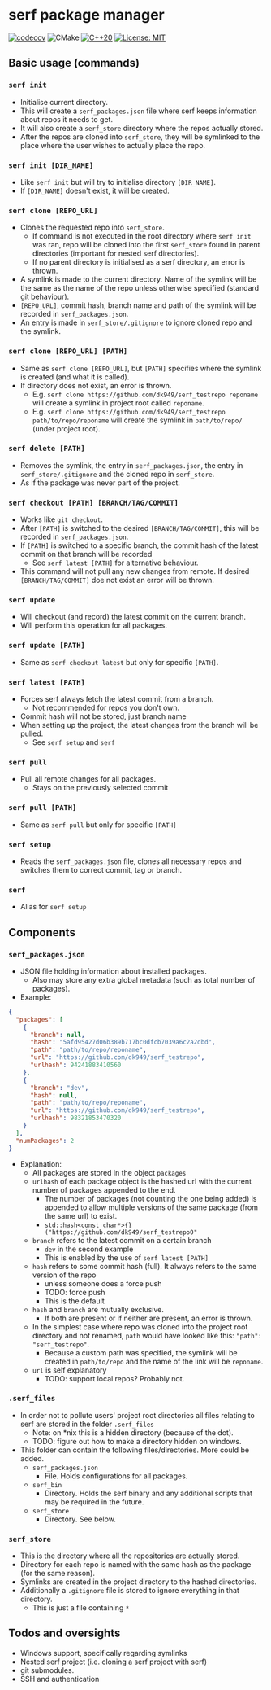 # serf package manager
[![codecov](https://codecov.io/gh/dk949/serf/branch/dev/graph/badge.svg?token=VTK1DM5RYI)](https://codecov.io/gh/dk949/serf)
![CMake](https://github.com/dk949/serf/actions/workflows/cmake.yml/badge.svg)
[![C++20](https://img.shields.io/badge/C++-20-blue.svg?style=flat&logo=c%2B%2B)](https://en.cppreference.com/w/cpp/20)
[![License: MIT](https://img.shields.io/badge/License-MIT-blue.svg)](https://opensource.org/licenses/MIT)
## Basic usage (commands)
### `serf init`
* Initialise current directory.
* This will create a `serf_packages.json` file where serf keeps information about repos it needs to get.
* It will also create a `serf_store` directory where the repos actually stored.
* After the repos are cloned into `serf_store`, they will be symlinked to the place where the user wishes to actually place the repo.

### `serf init [DIR_NAME]`
* Like `serf init` but will try to initialise directory `[DIR_NAME]`.
* If `[DIR_NAME]` doesn't exist, it will be created.

### `serf clone [REPO_URL]`
* Clones the requested repo into `serf_store`.
    * If command is not executed in the root directory where `serf init` was ran,
     repo will be cloned into the first `serf_store` found in parent directories
     (important for nested serf directories).
    * If no parent directory is initialised as a serf directory, an error is thrown.
* A symlink is made to the current directory.
 Name of the symlink will be the same as the name of the repo unless otherwise specified (standard git behaviour).
* `[REPO_URL]`, commit hash, branch name and path of the symlink will be recorded in `serf_packages.json`.
* An entry is made in `serf_store/.gitignore` to ignore cloned repo and the symlink.

### `serf clone [REPO_URL] [PATH]`
* Same as `serf clone [REPO_URL]`, but `[PATH]` specifies where the symlink is created (and what it is called).
* If directory does not exist, an error is thrown.
    * E.g. `serf clone https://github.com/dk949/serf_testrepo reponame`
     will create a symlink in project root called `reponame`.
    * E.g. `serf clone https://github.com/dk949/serf_testrepo path/to/repo/reponame`
     will create the symlink in `path/to/repo/` (under project root).

### `serf delete [PATH]`
* Removes the symlink, the entry in `serf_packages.json`, the entry in `serf_store/.gitignore` and the cloned repo in `serf_store`.
* As if the package was never part of the project.

### `serf checkout [PATH] [BRANCH/TAG/COMMIT]`
* Works like `git checkout`.
* After `[PATH]` is switched to the desired `[BRANCH/TAG/COMMIT]`, this will be recorded in `serf_packages.json`.
* If `[PATH]` is switched to a specific branch, the commit hash of the latest commit on that branch will be recorded
    * See `serf latest [PATH]` for alternative behaviour.
* This command will not pull any new changes from remote. If desired `[BRANCH/TAG/COMMIT]` doe not exist an error will be thrown.

### `serf update`
* Will checkout (and record) the latest commit on the current branch.
* Will perform this operation for all packages.

### `serf update [PATH]`
* Same as `serf checkout latest` but only for specific `[PATH]`.

### `serf latest [PATH]`
* Forces serf always fetch the latest commit from a branch.
    * Not recommended for repos you don't own.
* Commit hash will not be stored, just branch name
* When setting up the project, the latest changes from the branch will be pulled.
    * See `serf setup` and `serf`

### `serf pull`
* Pull all remote changes for all packages.
    * Stays on the previously selected commit

### `serf pull [PATH]`
* Same as `serf pull` but only for specific `[PATH]`

### `serf setup`
* Reads the `serf_packages.json` file, clones all necessary repos and switches them to correct commit, tag or branch.

### `serf`
* Alias for `serf setup`

## Components
### `serf_packages.json`
* JSON file holding information about installed packages.
    * Also may store any extra global metadata (such as total number of packages).
* Example:
```JSON
{
  "packages": [
    {
      "branch": null,
      "hash": "5afd95427d06b389b717bc0dfcb7039a6c2a2dbd",
      "path": "path/to/repo/reponame",
      "url": "https://github.com/dk949/serf_testrepo",
      "urlhash": 94241883410560
    },
    {
      "branch": "dev",
      "hash": null,
      "path": "path/to/repo/reponame",
      "url": "https://github.com/dk949/serf_testrepo",
      "urlhash": 98321853470320
    }
  ],
  "numPackages": 2
}

```
* Explanation:
    * All packages are stored in the object `packages`
    * `urlhash` of each package object is the hashed url with the current number of packages appended to the end.
        * The number of packages (not counting the one being added) is appended to allow multiple versions of the same package (from the same url) to exist.
        * `std::hash<const char*>{}("https://github.com/dk949/serf_testrepo0"`
    * `branch` refers to the latest commit on a certain branch
        * `dev` in the second example
        * This is enabled by the use of `serf latest [PATH]`
    * `hash` refers to some commit hash (full). It always refers to the same version of the repo
        * unless someone does a force push
        * TODO: force push
        * This is the default
    * `hash` and `branch` are mutually exclusive.
        * If both are present or if neither are present, an error is thrown.
    * In the simplest case where repo was cloned into the project root directory and not renamed, `path` would have looked like this: `"path": "serf_testrepo"`.
        * Because a custom path was specified, the symlink will be created in `path/to/repo` and the name of the link will be `reponame`.
    * `url` is self explanatory
        * TODO: support local repos? Probably not.
### `.serf_files`
* In order not to pollute users' project root directories all files relating to serf are stored in the folder `.serf_files`
    * Note: on *nix this is a hidden directory (because of the dot).
    * TODO: figure out how to make a directory hidden on windows.
* This folder can contain the following files/directories. More could be added.
    * `serf_packages.json`
        * File. Holds configurations for all packages.
    * `serf_bin`
        * Directory. Holds the serf binary and any additional scripts that may be required in the future.
    * `serf_store`
        * Directory. See below.
### `serf_store`
* This is the directory where all the repositories are actually stored.
* Directory for each repo is named with the same hash as the package (for the same reason).
* Symlinks are created in the project directory to the hashed directories.
* Additionally a `.gitignore` file is stored to ignore everything in that directory.
    * This is just a file containing `*`

## Todos and oversights
* Windows support, specifically regarding symlinks
* Nested serf project (i.e. cloning a serf project with serf)
* git submodules.
* SSH and authentication
